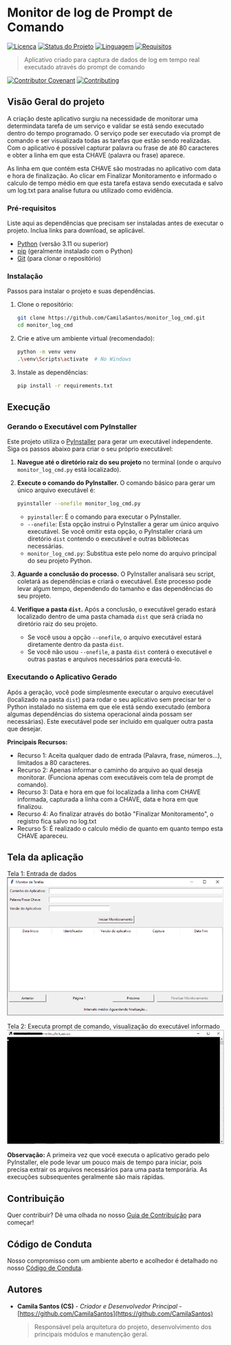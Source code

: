 # Monitor de log de Prompt de Comando

[![Licença](https://img.shields.io/badge/License-MIT-yellow.svg)](https://opensource.org/licenses/MIT)
[![Status do Projeto](https://img.shields.io/badge/Status-Concluído-brightgreen.svg)](#status-do-projeto)
[![Linguagem](https://img.shields.io/badge/Python-3.11+-blue.svg)](https://www.python.org/)
[![Requisitos](https://img.shields.io/badge/Dependências-Atualizadas-brightgreen.svg)](#requirements.txt)

> Aplicativo criado para captura de dados de log em tempo real executado através do prompt de comando


[![Contributor Covenant](https://img.shields.io/badge/Contributor%20Covenant-v2.0%20adopted-ff69b4.svg)]([CODE_OF_CONDUCT.md](CODE_OF_CONDUCT.md))
[![Contributing](https://img.shields.io/badge/Contributing-Yes-brightgreen.svg)]([CONTRIBUTING.md](CONTRIBUTING.md))

## Visão Geral do projeto

A criação deste aplicativo surgiu na necessidade de monitorar uma determindata tarefa de um serviço e validar se está sendo executado dentro do tempo programado. O serviço pode ser executado via prompt de comando e ser visualizada todas as tarefas que estão sendo realizadas. Com o aplicativo é possível capturar palavra ou frase de até 80 caracteres e obter a linha em que esta CHAVE (palavra ou frase) aparece. 

As linha em que contém esta CHAVE são mostradas no aplicativo com data e hora de finalização. Ao clicar em Finalizar Monitoramento e informado o calculo de tempo médio em que esta tarefa estava sendo executada e salvo um log.txt para analise futura ou utilizado como evidência.



### Pré-requisitos

Liste aqui as dependências que precisam ser instaladas antes de executar o projeto. Inclua links para download, se aplicável.

* [Python](https://www.python.org/downloads/) (versão 3.11 ou superior)
* [pip](https://pip.pypa.io/en/stable/installing/) (geralmente instalado com o Python)
* [Git](https://git-scm.com/downloads) (para clonar o repositório)

### Instalação

Passos para instalar o projeto e suas dependências.

1.  Clone o repositório:
    ```bash
    git clone https://github.com/CamilaSantos/monitor_log_cmd.git
    cd monitor_log_cmd
    ```

2.  Crie e ative um ambiente virtual (recomendado):
    ```bash
    python -m venv venv
    .\venv\Scripts\activate  # No Windows
    ```

3.  Instale as dependências:
    ```bash
    pip install -r requirements.txt
    ```

## Execução

### Gerando o Executável com PyInstaller

Este projeto utiliza o [PyInstaller](https://www.pyinstaller.org/) para gerar um executável independente. Siga os passos abaixo para criar o seu próprio executável:

1.  **Navegue até o diretório raiz do seu projeto** no terminal (onde o arquivo `monitor_log_cmd.py` está localizado).

2.  **Execute o comando do PyInstaller.** O comando básico para gerar um único arquivo executável é:

    ```bash
    pyinstaller --onefile monitor_log_cmd.py
    ```

    * `pyinstaller`: É o comando para executar o PyInstaller.
    * `--onefile`: Esta opção instrui o PyInstaller a gerar um único arquivo executável. Se você omitir esta opção, o PyInstaller criará um diretório `dist` contendo o executável e outras bibliotecas necessárias.
    * `monitor_log_cmd.py`: Substitua este pelo nome do arquivo principal do seu projeto Python.

3.  **Aguarde a conclusão do processo.** O PyInstaller analisará seu script, coletará as dependências e criará o executável. Este processo pode levar algum tempo, dependendo do tamanho e das dependências do seu projeto.

4.  **Verifique a pasta `dist`.** Após a conclusão, o executável gerado estará localizado dentro de uma pasta chamada `dist` que será criada no diretório raiz do seu projeto.

    * Se você usou a opção `--onefile`, o arquivo executável estará diretamente dentro da pasta `dist`.
    * Se você não usou `--onefile`, a pasta `dist` conterá o executável e outras pastas e arquivos necessários para executá-lo.



### Executando o Aplicativo Gerado

Após a geração, você pode simplesmente executar o arquivo executável (localizado na pasta `dist`) para rodar o seu aplicativo sem precisar ter o Python instalado no sistema em que ele está sendo executado (embora algumas dependências do sistema operacional ainda possam ser necessárias). Este executável pode ser incluído em qualquer outra pasta que desejar.

**Principais Recursos:**

* Recurso 1: Aceita qualquer dado de entrada (Palavra, frase, números...), limitados a 80 caracteres.
* Recurso 2: Apenas informar o caminho do arquivo ao qual deseja monitorar. (Funciona apenas com executáveis com tela de prompt de comando).
* Recurso 3: Data e hora em que foi localizada a linha com CHAVE informada, capturada a linha com a CHAVE, data e hora em que finalizou.
* Recurso 4: Ao finalizar através do botão "Finalizar Monitoramento", o registro fica salvo no log.txt
* Recurso 5: É realizado o calculo médio de quanto em quanto tempo esta CHAVE apareceu.

## Tela da aplicação
Tela 1: Entrada de dados
![Tela inicial](images/image.png)

Tela 2: Executa prompt de comando, visualização do executável informado
![Tela de retornode dados](images/image-1.png)


**Observação:** A primeira vez que você executa o aplicativo gerado pelo PyInstaller, ele pode levar um pouco mais de tempo para iniciar, pois precisa extrair os arquivos necessários para uma pasta temporária. As execuções subsequentes geralmente são mais rápidas.


## Contribuição

Quer contribuir? Dê uma olhada no nosso [Guia de Contribuição](docs/CODE_OF_CONDUCT.md) para começar!

## Código de Conduta

Nosso compromisso com um ambiente aberto e acolhedor é detalhado no nosso [Código de Conduta](docs/CONTRIBUTING.md).

## Autores

* **Camila Santos (CS)** - *Criador e Desenvolvedor Principal* - [https://github.com/CamilaSantos](https://github.com/CamilaSantos)
    > Responsável pela arquitetura do projeto, desenvolvimento dos principais módulos e manutenção geral.

